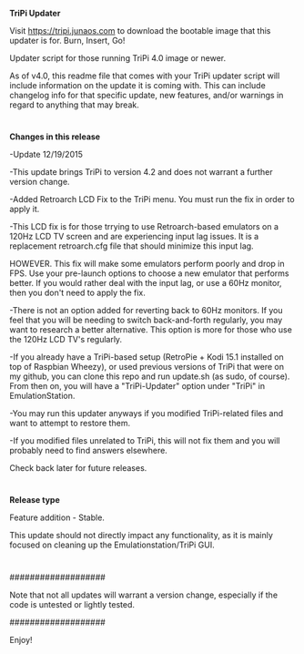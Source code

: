 **TriPi Updater**

Visit https://tripi.junaos.com to download the bootable image that this updater is for. Burn, Insert, Go!

Updater script for those running TriPi 4.0 image or newer.

As of v4.0, this readme file that comes with your TriPi updater script will include information on the update it is coming with.
This can include changelog info for that specific update, new features, and/or warnings in regard to anything that may break.

#

**Changes in this release**

-Update 12/19/2015

-This update brings TriPi to version 4.2 and does not warrant a further version change.

-Added Retroarch LCD Fix to the TriPi menu. You must run the fix in order to apply it.

-This LCD fix is for those trrying to use Retroarch-based emulators on a 120Hz LCD TV screen and are experiencing input lag issues. It is a replacement retroarch.cfg file that should minimize this input lag. 

HOWEVER. This fix will make some emulators perform poorly and drop in FPS. Use your pre-launch options to choose a new emulator that performs better. If you would rather deal with the input lag, or use a 60Hz monitor, then you don't need to apply the fix.

-There is not an option added for reverting back to 60Hz monitors. If you feel that you will be needing to switch back-and-forth regularly, you may want to research a better alternative. This option is more for those who use the 120Hz LCD TV's regularly.


-If you already have a TriPi-based setup (RetroPie + Kodi 15.1 installed on top of Raspbian Wheezy), or used previous versions of TriPi that were on my github, you can clone this repo and run update.sh (as sudo, of course). From then on, you will have a "TriPi-Updater" option under "TriPi" in EmulationStation.

-You may run this updater anyways if you modified TriPi-related files and want to attempt to restore them.

-If you modified files unrelated to TriPi, this will not fix them and you will probably need to find answers elsewhere.

Check back later for future releases.

#

#

**Release type**

Feature addition - Stable. 

This update should not directly impact any functionality, as it is mainly focused on cleaning up the Emulationstation/TriPi GUI.

#

#

###################

Note that not all updates will warrant a version change, especially if the code is untested or lightly tested.

###################

Enjoy!
